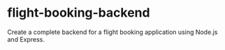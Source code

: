 # flight-booking-backend
Create a complete backend for a flight booking application using Node.js and Express.

